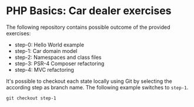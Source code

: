 # PHP Basics: Car dealer exercises

The following repository contains possible outcome of the provided exercises:

* step-0: Hello World example
* step-1: Car domain model
* step-2: Namespaces and class files
* step-3: PSR-4 Composer refactoring
* step-4: MVC refactoring

It's possible to checkout each state locally using Git by selecting the
according step as branch name. The following example switches to `step-1`.

```
git checkout step-1
```
